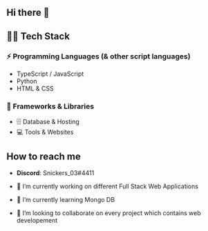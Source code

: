 ## Hi there 👋

## 👨‍💻 Tech Stack
### ⚡ Programming Languages (& other script languages)
  - TypeScript / JavaScript
  - Python
  - HTML & CSS

### 🧰 Frameworks & Libraries

- 🗄️ Database & Hosting
- 💻 Tools & Websites
 
## How to reach me
- **Discord**: Snickers_03#4411


- 🔭 I’m currently working on different Full Stack Web Applications
- 🌱 I’m currently learning Mongo DB
- 👯 I’m looking to collaborate on every project which contains web developement
<!--
**Snickers03/Snickers03** is a ✨ _special_ ✨ repository because its `README.md` (this file) appears on your GitHub profile.

Here are some ideas to get you started:

- 🔭 I’m currently working on ...
- 🌱 I’m currently learning ...
- 👯 I’m looking to collaborate on ...
- 🤔 I’m looking for help with ...
- 💬 Ask me about ...
- 📫 How to reach me: ...
- 😄 Pronouns: ...
- ⚡ Fun fact: ...
-->
